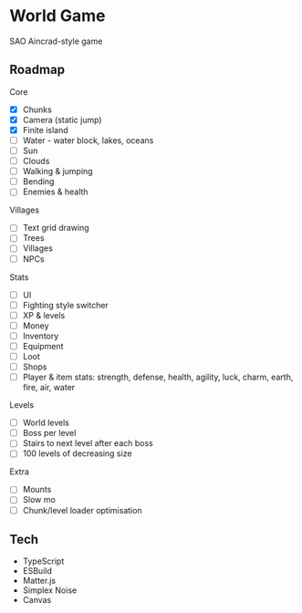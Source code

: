 # World Game

SAO Aincrad-style game

## Roadmap

Core

- [x] Chunks
- [x] Camera (static jump)
- [x] Finite island
- [ ] Water - water block, lakes, oceans
- [ ] Sun
- [ ] Clouds
- [ ] Walking & jumping
- [ ] Bending
- [ ] Enemies & health

Villages

- [ ] Text grid drawing
- [ ] Trees
- [ ] Villages
- [ ] NPCs

Stats

- [ ] UI
- [ ] Fighting style switcher
- [ ] XP & levels
- [ ] Money
- [ ] Inventory
- [ ] Equipment
- [ ] Loot
- [ ] Shops
- [ ] Player & item stats: strength, defense, health, agility, luck, charm, earth, fire, air, water

Levels

- [ ] World levels
- [ ] Boss per level
- [ ] Stairs to next level after each boss
- [ ] 100 levels of decreasing size

Extra

- [ ] Mounts
- [ ] Slow mo
- [ ] Chunk/level loader optimisation

## Tech

- TypeScript
- ESBuild
- Matter.js
- Simplex Noise
- Canvas
